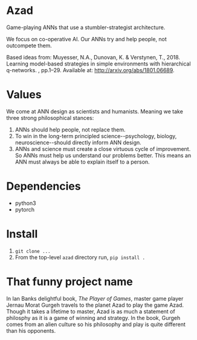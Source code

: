 # Azad

Game-playing ANNs that use a stumbler-strategist architecture. 

We focus on co-operative AI. Our ANNs try and help people, not outcompete them.

Based ideas from: Muyesser, N.A., Dunovan, K. & Verstynen, T., 2018. Learning model-based strategies in simple environments with hierarchical q-networks. , pp.1–29. Available at: http://arxiv.org/abs/1801.06689.


# Values

We come at ANN design as scientists and humanists. Meaning we take three strong philosophical stances:

1. ANNs should help people, not replace them.
2. To win in the long-term principled science--psychology, biology, neuroscience--should directly inform ANN design.
3. ANNs and science must create a close virtuous cycle of improvement. So ANNs must help us understand our problems better. This means an ANN must always be able to explain itself to a person. 

# Dependencies

- python3
- pytorch


# Install

1. `git clone ...`
2. From the top-level `azad` directory run, `pip install .`


# That funny project name

In Ian Banks delightful book, *The Player of Games*, master game player Jernau Morat Gurgeh travels to the planet Azad to play the game Azad. Though it takes a lifetime to master, Azad is as much a statement of philosphy as it is a game of winning and strategy. In the book, Gurgeh comes from an alien culture so his philosophy and play is quite different than his opponents. 


